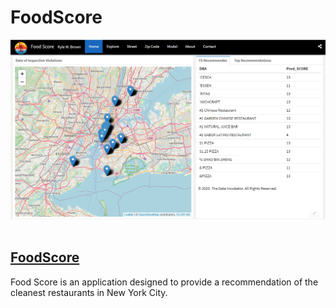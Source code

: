 # FoodScore
<div align="center">
  <img src="https://github.com/kyle-w-brown/FoodScore/blob/master/images/home.PNG"><br><br>
</div>

## [FoodScore](https://rpubs.com/kylewbrown/FoodScore)

Food Score is an application designed to provide a recommendation of the cleanest restaurants in New York City.
